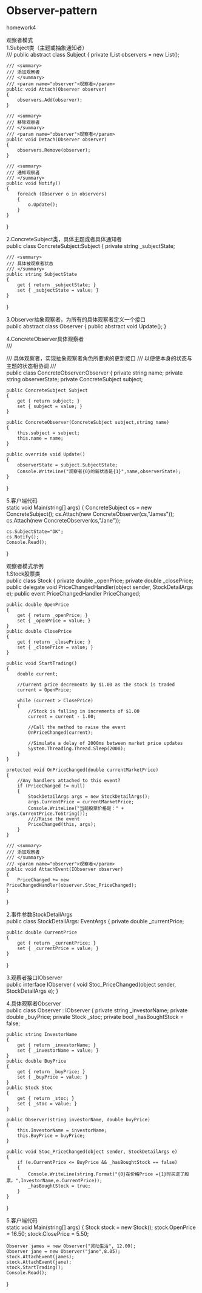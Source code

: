 # Observer-pattern
homework4

观察者模式<br>
1.Subject类（主题或抽象通知者）<br>
///
public abstract class Subject
{
    private IList<Observer> observers = new List<Observer>();
 
    /// <summary>
    /// 添加观察者
    /// </summary>
    /// <param name="observer">观察者</param>
    public void Attach(Observer observer)
    {
        observers.Add(observer);
    }
 
    /// <summary>
    /// 移除观察者
    /// </summary>
    /// <param name="observer">观察者</param>
    public void Detach(Observer observer)
    {
        observers.Remove(observer);
    }
 
    /// <summary>
    /// 通知观察者
    /// </summary>
    public void Notify()
    {
        foreach (Observer o in observers)
        {
            o.Update();
        }
    }
}

2.ConcreteSubject类，具体主题或者具体通知者<br>
public class ConcreteSubject:Subject
{
    private string _subjectState;
 
    /// <summary>
    /// 具体被观察者状态
    /// </summary>
    public string SubjectState
    {
        get { return _subjectState; }
        set { _subjectState = value; }
    }
}

3.Observer抽象观察者，为所有的具体观察者定义一个接口<br>
public abstract class Observer
{
    public abstract void Update();
}

4.ConcreteObserver具体观察者<br>
/// <summary>
/// 具体观察者，实现抽象观察者角色所要求的更新接口
/// 以便使本身的状态与主题的状态相协调
/// </summary>
public class ConcreteObserver:Observer
{
    private string name;
    private string observerState;
    private ConcreteSubject subject;
 
    public ConcreteSubject Subject
    {
        get { return subject; }
        set { subject = value; }
    }
 
    public ConcreteObserver(ConcreteSubject subject,string name)
    {
        this.subject = subject;
        this.name = name;
    }
 
    public override void Update()
    {
        observerState = subject.SubjectState;
        Console.WriteLine("观察者{0}的新状态是{1}",name,observerState);
    }
}


5.客户端代码<br>
static void Main(string[] args)
{
    ConcreteSubject cs = new ConcreteSubject();
    cs.Attach(new ConcreteObserver(cs,"James"));
    cs.Attach(new ConcreteObserver(cs,"Jane"));
 
    cs.SubjectState="OK";
    cs.Notify();
    Console.Read();
}

观察者模式示例<br>
1.Stock股票类<br>
public class Stock
{
    private double _openPrice;
    private double _closePrice;
    public delegate void PriceChangedHandler(object sender, StockDetailArgs e);
    public event PriceChangedHandler PriceChanged;
 
    public double OpenPrice
    {
        get { return _openPrice; }
        set { _openPrice = value; }
    }
    public double ClosePrice
    {
        get { return _closePrice; }
        set { _closePrice = value; }
    }
 
    public void StartTrading()
    {
        double current;
 
        //Current price decrements by $1.00 as the stock is traded  
        current = OpenPrice;
 
        while (current > ClosePrice)
        {
            //Stock is falling in increments of $1.00  
            current = current - 1.00;
 
            //Call the method to raise the event  
            OnPriceChanged(current);
 
            //Simulate a delay of 2000ms between market price updates  
            System.Threading.Thread.Sleep(2000);
        }
    }
 
    protected void OnPriceChanged(double currentMarketPrice)
    {
        //Any handlers attached to this event?
        if (PriceChanged != null)
        {
            StockDetailArgs args = new StockDetailArgs();
            args.CurrentPrice = currentMarketPrice;
            Console.WriteLine("当前股票价格是：" + args.CurrentPrice.ToString());
            ////Raise the event
            PriceChanged(this, args);
        }
    }
 
    /// <summary>
    /// 添加观察者
    /// </summary>
    /// <param name="observer">观察者</param>
    public void AttachEvent(IObserver observer)
    {
        PriceChanged += new PriceChangedHandler(observer.Stoc_PriceChanged);
    }
}


2.事件参数StockDetailArgs<br>
public class StockDetailArgs: EventArgs
{
    private double _currentPrice;
 
    public double CurrentPrice
    {
        get { return _currentPrice; }
        set { _currentPrice = value; }
    }
}

3.观察者接口IObserver<br>
public interface IObserver
{
    void Stoc_PriceChanged(object sender, StockDetailArgs e);
}


4.具体观察者Observer<br>
public class Observer : IObserver
{
    private string _investorName;
    private double _buyPrice;
    private Stock _stoc;
    private bool _hasBoughtStock = false;
 
    public string InvestorName
    {
        get { return _investorName; }
        set { _investorName = value; }
    }
    public double BuyPrice
    {
        get { return _buyPrice; }
        set { _buyPrice = value; }
    }
    public Stock Stoc
    {
        get { return _stoc; }
        set { _stoc = value; }
    }
 
    public Observer(string investorName, double buyPrice)
    {
        this.InvestorName = investorName;
        this.BuyPrice = buyPrice;
    }
 
    public void Stoc_PriceChanged(object sender, StockDetailArgs e)
    {
        if (e.CurrentPrice <= BuyPrice && _hasBoughtStock == false)
        {
            Console.WriteLine(string.Format("{0}在价格Price ={1}时买进了股票。",InvestorName,e.CurrentPrice));
            _hasBoughtStock = true;
        }
    }
}


5.客户端代码<br>
static void Main(string[] args)
{
    Stock stock = new Stock();
    stock.OpenPrice = 16.50;
    stock.ClosePrice = 5.50;
 
    Observer james = new Observer("灵动生活", 12.00);
    Observer jane = new Observer("jane",8.05);
    stock.AttachEvent(james);
    stock.AttachEvent(jane);
    stock.StartTrading();
    Console.Read();
}
